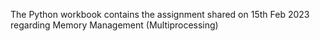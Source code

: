 The Python workbook contains the assignment shared on 15th Feb 2023 regarding Memory Management (Multiprocessing)
